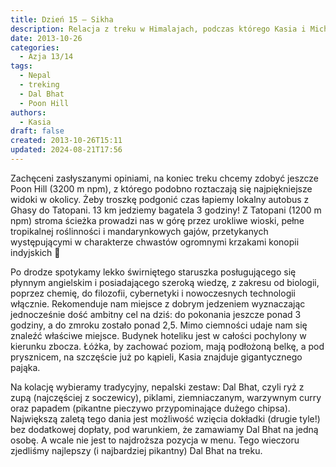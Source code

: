 ```yaml
---
title: Dzień 15 – Sikha
description: Relacja z treku w Himalajach, podczas którego Kasia i Michał zdobywają Poon Hill, doświadczają lokalnej kultury i smakują tradycyjnych nepalskich potraw. Opisują trudności podróży oraz spotkania z ciekawymi ludźmi.
date: 2013-10-26
categories:
  - Azja 13/14
tags:
  - Nepal
  - treking
  - Dal Bhat
  - Poon Hill
authors:
  - Kasia
draft: false
created: 2013-10-26T15:11
updated: 2024-08-21T17:56
---
```

Zachęceni zasłyszanymi opiniami, na koniec treku chcemy zdobyć jeszcze Poon Hill (3200 m npm), z którego podobno roztaczają się najpiękniejsze widoki w okolicy. Żeby troszkę podgonić czas łapiemy lokalny autobus z Ghasy do Tatopani. 13 km jedziemy bagatela 3 godziny! Z Tatopani (1200 m npm) stroma ścieżka prowadzi nas w górę przez urokliwe wioski, pełne tropikalnej roślinności i mandarynkowych gajów, przetykanych występującymi w charakterze chwastów ogromnymi krzakami konopii indyjskich 🙂

Po drodze spotykamy lekko świrniętego staruszka posługującego się płynnym angielskim i posiadającego szeroką wiedzę, z zakresu od biologii, poprzez chemię, do filozofii, cybernetyki i nowoczesnych technologii włącznie. Rekomenduje nam miejsce z dobrym jedzeniem wyznaczając jednocześnie dość ambitny cel na dziś: do pokonania jeszcze ponad 3 godziny, a do zmroku zostało ponad 2,5. Mimo ciemności udaje nam się znaleźć właściwe miejsce. Budynek hoteliku jest w całości pochylony w kierunku zbocza. Łóżka, by zachować poziom, mają podłożoną belkę, a pod prysznicem, na szczęście już po kąpieli, Kasia znajduje gigantycznego pająka.

Na kolację wybieramy tradycyjny, nepalski zestaw: Dal Bhat, czyli ryż z zupą (najczęściej z soczewicy), piklami, ziemniaczanym, warzywnym curry oraz papadem (pikantne pieczywo przypominające dużego chipsa). Największą zaletą tego dania jest możliwość wzięcia dokładki (drugie tyle!) bez dodatkowej dopłaty, pod warunkiem, że zamawiamy Dal Bhat na jedną osobę. A wcale nie jest to najdroższa pozycja w menu. Tego wieczoru zjedliśmy najlepszy (i najbardziej pikantny) Dal Bhat na treku.